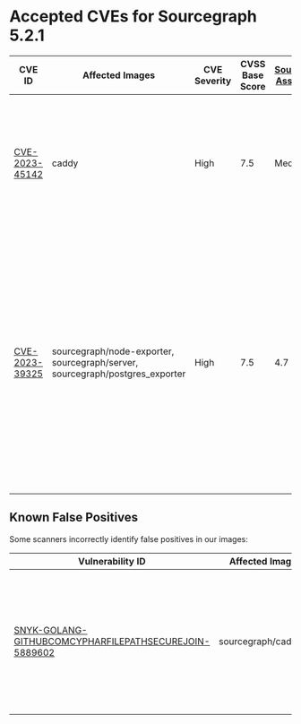 # Accepted CVEs for Sourcegraph 5.2.1

| CVE ID | Affected Images | CVE Severity | CVSS Base Score | [Sourcegraph Assessment](../../../engineering/dev/policies/vulnerability-management-policy.md#severity-levels) | CVSS Environmental Score | Details |
| ------ | --------------- | ------------ | --------------- | -------------------------------------------------------------------------------------------------------------- | ------------------------ | ------- |
| [CVE-2023-45142](https://nvd.nist.gov/vuln/detail/CVE-2023-45142)| caddy| High| 7.5| Medium | 5.7 | There is currently no patched version for Caddy available that resolves this issue. We will update once the patch is available. |
| [CVE-2023-39325](https://access.redhat.com/security/cve/cve-2023-39325)| sourcegraph/node-exporter, sourcegraph/server, sourcegraph/postgres_exporter| High| 7.5 | 4.7 | Medium | The services that are vulnerable to this issue are typically not exposed on the internet. The likelihood of exploitation is low and this does not have a significant impact on the security of the instance. The issue is not present in Sourcegraph itself. |


## Known False Positives

Some scanners incorrectly identify false positives in our images:

| Vulnerability ID                                                                                                                             | Affected Images      | Note                                                                                                                          |
| -------------------------------------------------------------------------------------------------------------------------------------------- | -------------------- | ----------------------------------------------------------------------------------------------------------------------------- |
| [SNYK-GOLANG-GITHUBCOMCYPHARFILEPATHSECUREJOIN-5889602](https://security.snyk.io/vuln/SNYK-GOLANG-GITHUBCOMCYPHARFILEPATHSECUREJOIN-5889602) | sourcegraph/cadvisor | This potential security issue only affects `filepath-securejoin` when used on Windows - all Sourcegraph deployments use Linux |
